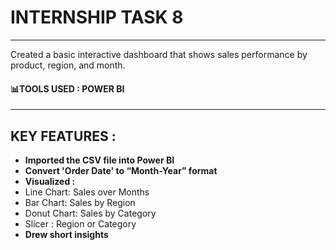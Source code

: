 # INTERNSHIP TASK 8 
----
Created a basic interactive dashboard that shows sales performance by product, region, and month.
#### 📊TOOLS USED : POWER BI 
----
## KEY FEATURES :
- **Imported the CSV file into Power BI**
- **Convert 'Order Date' to “Month-Year” format**
- **Visualized :**
-    Line Chart: Sales over Months
-    Bar Chart: Sales by Region
-    Donut Chart: Sales by Category
-    Slicer : Region or Category
- **Drew short insights**
